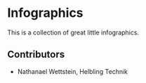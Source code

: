 Infographics
============

This is a collection of great little infographics.


Contributors
------------
  * Nathanael Wettstein, Helbling Technik

